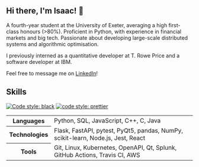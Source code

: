 ## Hi there, I'm Isaac! 👋

A fourth-year student at the University of Exeter, averaging a high first-class
honours (>80%). Proficient in Python, with experience in financial markets and
big tech. Passionate about developing large-scale distributed systems and
algorithmic optimisation.

I previously interned as a quantitative developer at T. Rowe Price and a
software developer at IBM.

Feel free to message me on [LinkedIn](https://www.linkedin.com/in/isaaccheng9)!

## Skills

[![Code style: black](https://img.shields.io/badge/code%20style-black-000000.svg)](https://github.com/psf/black)
[![code style: prettier](https://img.shields.io/badge/code_style-prettier-ff69b4.svg)](https://github.com/prettier/prettier)

<table>
  <tr>
    <th>Languages</th>
    </p>
    <td>Python, SQL, JavaScript, C++, C, Java</td>
  </tr>
  <tr>
    <th>Technologies</th>
    <td>Flask, FastAPI, pytest, PyQt5, pandas, NumPy, scikit-learn, Node.js,
    Jest, React
  </td>
  <tr>
    <th>Tools</th>
    <td>Git, Linux, Kubernetes, OpenAPI, Qt, Splunk, GitHub Actions, Travis CI,
    AWS
  </td>
  </tr>
</table>
